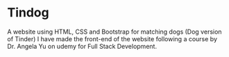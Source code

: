 # Tindog
A website using HTML, CSS and Bootstrap for matching dogs (Dog version of Tinder)
I have made the front-end of the website following a course by Dr. Angela Yu on udemy for Full Stack Development.
